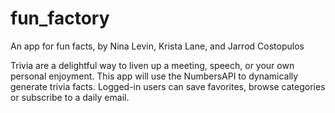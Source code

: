 # fun_factory
An app for fun facts, by Nina Levin, Krista Lane, and Jarrod Costopulos

Trivia are a delightful way to liven up a meeting, speech, or your own personal enjoyment. This app will use the NumbersAPI to dynamically generate trivia facts. Logged-in users can save favorites, browse categories or subscribe to a daily email.
